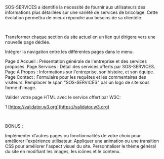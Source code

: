 SOS-SERVICES a identifié la nécessité de fournir aux utilisateurs des informations plus détaillées sur une variété de services de bricolage. Cette évolution permettra de mieux répondre aux besoins de sa clientèle.

​

Transformer chaque section du site actuel en un lien qui dirigera vers une nouvelle page dédiée.

Intégrer la navigation entre les différentes pages dans le menu.

Page d'Accueil : Présentation générale de l'entreprise et des services proposés.
Page Services : Détail des services offerts par SOS-SERVICES.
Page À Propos : Informations sur l'entreprise, son histoire, et son équipe.
Page Contact : Formulaire pour les requêtes et les commentaires des visiteurs.
Remplacer le span "SOS-SERVICES" par un logo de site sous forme d'image.

Valider votre page HTML avec le service offert par W3C:

1
                 [https://validator.w3.org](https://validator.w3.org)
​

​

BONUS :

Implémenter d'autres pages ou fonctionnalités de votre choix pour améliorer l'expérience utilisateur.
Appliquer une animation ou une transition CSS pour améliorer l'aspect visuel du site.
Personnaliser le thème général du site en modifiant les images, les icônes et le contenu.
​